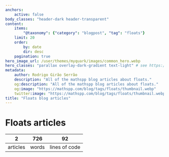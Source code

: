 ```yaml
---
anchors:
    active: false
body_classes: "header-dark header-transparent"
content:
    items:
        "@taxonomy": {"category": "blogpost", "tag": "floats"}
    limit: 20
    order:
        by: date
        dir: desc
    pagination: true
hero_image_url: /user/themes/myquark/images/common_hero.webp
hero_classes: "parallax overlay-dark-gradient text-light" # see https://demo.getgrav.org/blog-skeleton/blog/hero-classes
metadata:
    author: Rodrigo Girão Serrão
    description: "All of the mathspp blog articles about floats."
    og:description: "All of the mathspp blog articles about floats."
    og:image: "https://mathspp.com/blog/tags/floats/thumbnail.webp"
    twitter:image: "https://mathspp.com/blog/tags/floats/thumbnail.webp"
title: "Floats blog articles"
---
```


# Floats articles


<table class="stats-table">
    <thead>
        <tr>
            <th style="text-align: center;">2</th>
            <th style="text-align: center;">726</th>
            <th style="text-align: center;">92</th>
        </tr>
    </thead>
    <tbody>
        <tr>
            <td style="text-align: center;">articles</td>
            <td style="text-align: center;">words</td>
            <td style="text-align: center;">lines of code</td>
        </tr>
    </tbody>
</table>